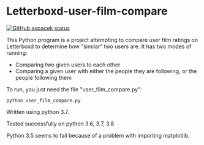 # Letterboxd-user-film-compare

<p align="left">
  <a href="https://github.com/aspacek/Letterboxd-user-film-compare"><img alt="GitHub aspacek status" src="https://github.com/aspacek/Letterboxd-user-film-compare/workflows/CI/badge.svg"></a>
</p>

This Python program is a project attempting to compare user film ratings on Letterboxd to determine how "similar" two users are. It has two modes of running:

- Comparing two given users to each other
- Comparing a given user with either the people they are following, or the people following them

To run, you just need the file "user_film_compare.py":

`python user_film_compare.py`

Written using python 3.7.

Tested successfully on python 3.6, 3.7, 3.8

Python 3.5 seems to fail because of a problem with importing matplotlib.

